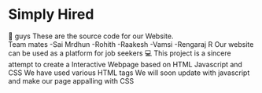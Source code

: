 # Simply Hired 
👋 guys These are the source code for our Website.<br>
Team mates 
-Sai Mrdhun
-Rohith
-Raakesh
-Vamsi
-Rengaraj R
Our website can be used as a platform for job seekers 💻
This project is a sincere attempt to create a Interactive Webpage based on HTML Javascript and CSS 
We have used various HTML tags
We will soon update with javascript and make our page appalling with CSS 
